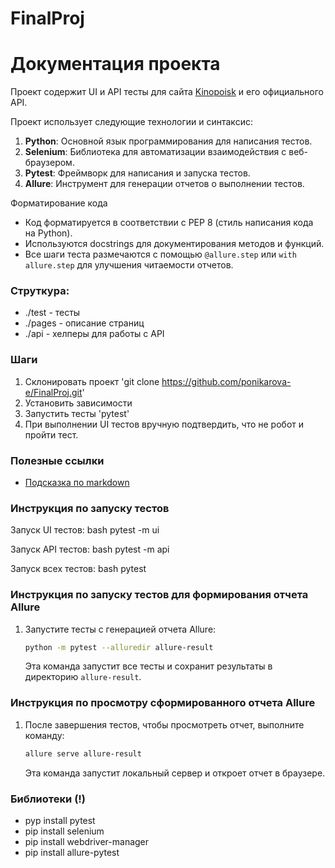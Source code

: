 # FinalProj
# Документация проекта

Проект содержит UI и API тесты для сайта [Kinopoisk](https://www.kinopoisk.ru/) и его официального API.

Проект использует следующие технологии и синтаксис:

1. **Python**: Основной язык программирования для написания тестов.
2. **Selenium**: Библиотека для автоматизации взаимодействия с веб-браузером.
3. **Pytest**: Фреймворк для написания и запуска тестов.
4. **Allure**: Инструмент для генерации отчетов о выполнении тестов.

Форматирование кода

- Код форматируется в соответствии с PEP 8 (стиль написания кода на Python).
- Используются docstrings для документирования методов и функций.
- Все шаги теста размечаются с помощью `@allure.step` или `with allure.step` для улучшения читаемости отчетов.

### Струткура:
- ./test - тесты
- ./pages - описание страниц
- ./api - хелперы для работы с API


### Шаги
1. Склонировать проект 'git clone https://github.com/ponikarova-e/FinalProj.git'
2. Установить зависимости
3. Запустить тесты 'pytest'
4. При выполнении UI тестов вручную подтвердить, что не робот и пройти тест.

### Полезные ссылки
- [Подсказка по markdown](https://www.markdownguide.org/basic-syntax/)

###  Инструкция по запуску тестов
Запуск UI тестов:
bash
pytest -m ui

Запуск API тестов:
bash
pytest -m api

Запуск всех тестов:
bash
pytest

### Инструкция по запуску тестов для формирования отчета Allure

1. Запустите тесты с генерацией отчета Allure:
   ```bash
   python -m pytest --alluredir allure-result
   ```

   Эта команда запустит все тесты и сохранит результаты в директорию `allure-result`.


### Инструкция по просмотру сформированного отчета Allure

1. После завершения тестов, чтобы просмотреть отчет, выполните команду:
   ```bash
   allure serve allure-result
   ```

   Эта команда запустит локальный сервер и откроет отчет в браузере.



### Библиотеки (!)
- pyp install pytest
- pip install selenium
- pip install webdriver-manager
- pip install allure-pytest